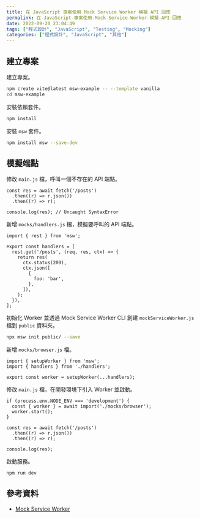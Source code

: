 ```yaml
---
title: 在 JavaScript 專案使用 Mock Service Worker 模擬 API 回應
permalink: 在-JavaScript-專案使用-Mock-Service-Worker-模擬-API-回應
date: 2022-09-20 23:04:49
tags: ["程式設計", "JavaScript", "Testing", "Mocking"]
categories: ["程式設計", "JavaScript", "其他"]
---
```


## 建立專案

建立專案。

```BASH
npm create vite@latest msw-example -- --template vanilla
cd msw-example
```

安裝依賴套件。

```BASH
npm install
```

安裝 `msw` 套件。

```BASH
npm install msw --save-dev
```

## 模擬端點

修改 `main.js` 檔，呼叫一個不存在的 API 端點。

```JS
const res = await fetch('/posts')
  .then((r) => r.json())
  .then((r) => r);

console.log(res); // Uncaught SyntaxError
```

新增 `mocks/handlers.js` 檔，模擬要呼叫的 API 端點。

```JS
import { rest } from 'msw';

export const handlers = [
  rest.get('/posts', (req, res, ctx) => {
    return res(
      ctx.status(200),
      ctx.json([
        {
          foo: 'bar',
        },
      ]),
    );
  }),
];
```

初始化 Worker 並透過 Mock Service Worker CLI 創建 `mockServiceWorker.js` 檔到 `public` 資料夾。

```BASH
npx msw init public/ --save
```

新增 `mocks/browser.js` 檔。

```JS
import { setupWorker } from 'msw';
import { handlers } from './handlers';

export const worker = setupWorker(...handlers);
```

修改 `main.js` 檔，在開發環境下引入 Worker 並啟動。

```JS
if (process.env.NODE_ENV === 'development') {
  const { worker } = await import('./mocks/browser');
  worker.start();
}

const res = await fetch('/posts')
  .then((r) => r.json())
  .then((r) => r);

console.log(res);
```

啟動服務。

```BASH
npm run dev
```

## 參考資料

- [Mock Service Worker](https://mswjs.io/docs/)
